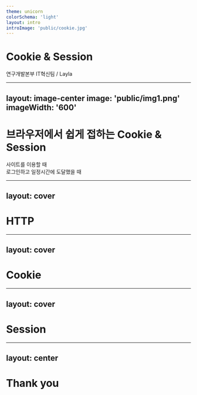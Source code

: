 ```yaml
---
theme: unicorn
colorSchema: 'light'
layout: intro
introImage: 'public/cookie.jpg'
---
```

# Cookie & Session

연구개발본부 IT혁신팀 / Layla


---
layout: image-center
image: 'public/img1.png'
imageWidth: '600'
---
# 브라우저에서 쉽게 접하는 Cookie & Session
사이트를 이용할 때 <br />
로그인하고 일정시간에 도달했을 때

---
layout: cover
---
# HTTP

---
layout: cover
---
# Cookie

---
layout: cover
---
# Session

---
layout: center
---

# Thank you
